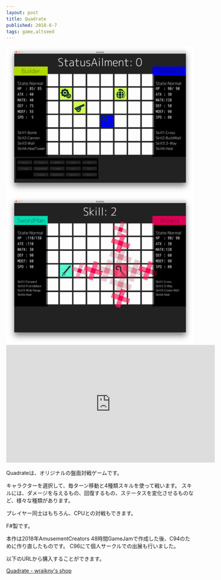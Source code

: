 ```yaml
---
layout: post
title: Quadrate
published: 2018-8-7
tags: game,altseed
---
```


<img src="/images/games/quadrate/quadrate_game1.jpg" width="560" class="has-image-centered">

<!--more-->

<img src="/images/games/quadrate/quadrate_game2.jpg" width="560" class="has-image-centered">

<iframe width="560" height="315" src="https://www.youtube.com/embed/B1kmPqXCSNs" frameborder="0" allow="accelerometer; autoplay; clipboard-write; encrypted-media; gyroscope; picture-in-picture" allowfullscreen></iframe>

Quadrateは、オリジナルの盤面対戦ゲームです。

キャラクターを選択して、毎ターン移動と4種類スキルを使って戦います。
スキルには、ダメージを与えるもの、回復するもの、ステータスを変化させるものなど、様々な種類があります。

プレイヤー同士はもちろん、CPUとの対戦もできます。

F#製です。

本作は2018年AmusementCreators 48時間GameJamで作成した後、C94のために作り直したものです。
C96にて個人サークルでの出展も行いました。

以下のURLから購入することができます。

<a href="https://wraikny.booth.pm/items/967902">Quadrate - wraikny's shop</a>
